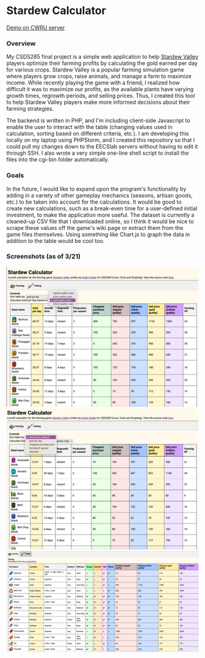 # Stardew Calculator
[Demo on CWRU server](http://eecslab-23.case.edu/~jcd171/cgi-bin/main.php)

### Overview
My CSDS285 final project is a simple web application to help [Stardew Valley](https://www.stardewvalley.net/) players optimize their farming profits 
by calculating the gold earned per day for various crops. Stardew Valley is a popular farming simulation game where 
players grow crops, raise animals, and manage a farm to maximize income. While recently playing the game with a 
friend, I realized how difficult it was to maximize our profits, as the available plants have varying growth times, 
regrowth periods, and selling prices. Thus, I created this tool to help Stardew Valley players make more informed 
decisions about their farming strategies.

The backend is written in PHP, and I'm including client-side Javascript to 
enable the user to interact with the table (changing values used in calculation, sorting based on different criteria,
etc.). I am developing this locally on my laptop using PHPStorm, and I created this repository so that I could pull 
my changes down to the EECSlab servers without having to edit it through SSH. I also wrote a very simple one-line 
shell script to install the files into the cgi-bin folder automatically.

### Goals
In the future, I would like to expand upon the program's functionality by adding in a variety of other gameplay 
mechanics (seasons, artisan goods, etc.) to be taken into account for the calculations. It would be good to create 
new calculations, such as a break-even time for a user-defined initial investment, to make the application more 
useful. The dataset is currently a cleaned-up CSV file that I downloaded online, so I think it would be nice to 
scrape these values off the game's wiki page or extract them from the game files themselves. Using something like 
Chart.js to graph the data in addition to the table would be cool too.

### Screenshots (as of 3/21)
![sc1.png](screenshots/sc1.png)
![sc2.png](screenshots/sc2.png)
![sc3.png](screenshots/sc3.png)